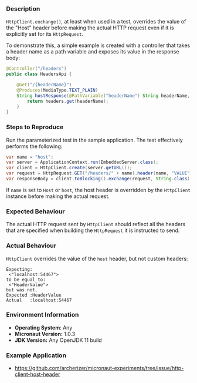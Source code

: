 ### Description

`HttpClient.exchange()`, at least when used in a test, overrides the value of the "Host" header before making the actual
HTTP request even if it is explicitly set for its `HttpRequest`.

To demonstrate this, a simple example is created with a controller that takes a header name as a path variable and
exposes its value in the response body:

```java
@Controller("/headers")
public class HeadersApi {

    @Get("/{headerName}")
    @Produces(MediaType.TEXT_PLAIN)
    String hostResponse(@PathVariable("headerName") String headerName, HttpHeaders headers) {
        return headers.get(headerName);
    }
}
```

### Steps to Reproduce

Run the parameterized test in the sample application. The test effectively performs the following:

```java
var name = "host";
var server = ApplicationContext.run(EmbeddedServer.class);
var client = HttpClient.create(server.getURL());
var request = HttpRequest.GET("/headers/" + name).header(name, "VALUE");
var responseBody = client.toBlocking().exchange(request, String.class).body();
```

If `name` is set to `Host` or `host`, the host header is overridden by the `HttpClient` instance before making the
actual request. 

### Expected Behaviour

The actual HTTP request sent by `HttpClient` should reflect all the headers that are specified when building the
`HttpRequest` it is instructed to send.

### Actual Behaviour

`HttpClient` overrides the value of the `host` header, but not custom headers:

```text
Expecting:
 <"localhost:54467">
to be equal to:
 <"HeaderValue">
but was not.
Expected :HeaderValue
Actual   :localhost:54467
```

### Environment Information

- **Operating System**: Any
- **Micronaut Version:** 1.0.3
- **JDK Version:** Any OpenJDK 11 build

### Example Application

- https://github.com/archerizer/micronaut-experiments/tree/issue/http-client-host-header
